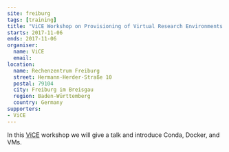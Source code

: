 ```yaml
---
site: freiburg
tags: [training]
title: "ViCE Workshop on Provisioning of Virtual Research Environments and Data Management"
starts: 2017-11-06
ends: 2017-11-06
organiser:
  name: ViCE
  email:
location:
  name: Rechenzentrum Freiburg
  street: Hermann-Herder-Straße 10
  postal: 79104
  city: Freiburg im Breisgau
  region: Baden-Württemberg
  country: Germany
supporters:
- ViCE
---
```


In this [ViCE](https://www.rz.uni-freiburg.de/rz/aktuell/vice-gestartet) workshop we will give a talk and introduce Conda, Docker, and VMs.
